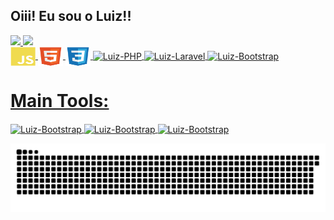 ## Oiii! Eu sou o Luiz!!
 <div>
  <a href="https://github.com/MATOSLuiz">
  <img height="180em" src="https://github-readme-stats.vercel.app/api?username=MATOSLuiz&show_icons=true&theme=dracula&include_all_commits=true&count_private=true"/>
  <img height="180em" src="https://github-readme-stats.vercel.app/api/top-langs/?username=MATOSLuiz&layout=compact&langs_count=7&theme=dracula"/>
</div>

  <img align="center" alt="Luiz-Js" height="30" width="40" src="https://raw.githubusercontent.com/devicons/devicon/master/icons/javascript/javascript-plain.svg">
  <img align="center" alt="Luiz-HTML" height="30" width="40" src="https://raw.githubusercontent.com/devicons/devicon/master/icons/html5/html5-original.svg">
  <img align="center" alt="Luiz-CSS" height="30" width="40" src="https://raw.githubusercontent.com/devicons/devicon/master/icons/css3/css3-original.svg">
  <img align="center" alt="Luiz-PHP" height="70" width="50" src="https://cdn.jsdelivr.net/gh/devicons/devicon/icons/php/php-plain.svg">
  <img align="center" alt="Luiz-Laravel" height="30" width="40" src="https://cdn.jsdelivr.net/gh/devicons/devicon/icons/laravel/laravel-plain-wordmark.svg">
  <img align="center" alt="Luiz-Bootstrap" height="30" width="40" src="https://cdn.jsdelivr.net/gh/devicons/devicon/icons/bootstrap/bootstrap-plain-wordmark.svg">
  
  # Main Tools:<br>
  <img align="center" alt="Luiz-Bootstrap" height="30" width="40" src="https://cdn.jsdelivr.net/gh/devicons/devicon/icons/vscode/vscode-original.svg">
  <img align="center" alt="Luiz-Bootstrap" height="30" width="40" src="https://cdn.jsdelivr.net/gh/devicons/devicon/icons/sourcetree/sourcetree-original-wordmark.svg">
  <img align="center" alt="Luiz-Bootstrap" height="30" width="40" src="https://cdn.jsdelivr.net/gh/devicons/devicon/icons/git/git-original.svg">
 
 ![Snake animation](https://github.com/MATOSLuiz/MATOSLuiz/blob/output/github-contribution-grid-snake.svg)


